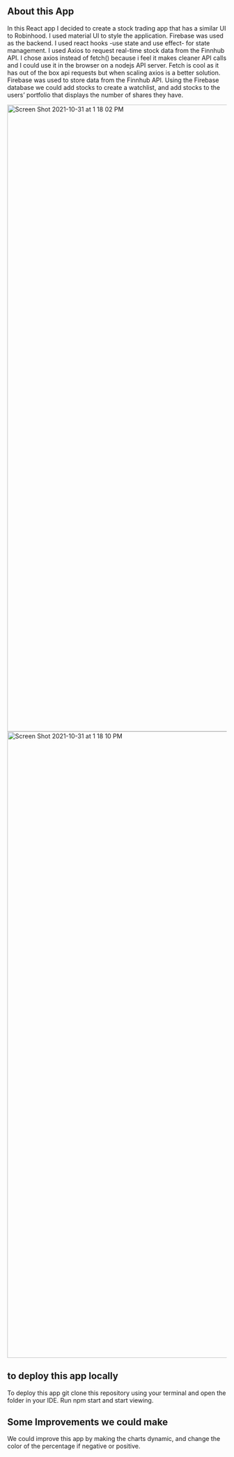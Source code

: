 ## About this App
In this React app I decided to create a stock trading app that has a similar UI to Robinhood. I used material UI to style the application. Firebase was used as the backend. I used react hooks -use state and use effect- for state management. I used Axios to request real-time stock data from the Finnhub API. I chose axios instead of fetch() because i feel it makes cleaner API calls and I could use it in the browser on a nodejs API server. Fetch is cool as it has out of the box api requests but when scaling axios is a better solution. Firebase was used to store data from the Finnhub API. Using the Firebase database we could add stocks to create a watchlist, and add stocks to the users’ portfolio that displays the number of shares they have.

<img width="1440" alt="Screen Shot 2021-10-31 at 1 18 02 PM" src="https://user-images.githubusercontent.com/72416439/139595022-5c4854da-b8db-4987-881c-211a4af07f78.png">

<img width="1439" alt="Screen Shot 2021-10-31 at 1 18 10 PM" src="https://user-images.githubusercontent.com/72416439/139595032-9ff6d9f1-5ad7-418d-9ef4-f95331eff900.png">


## to deploy this app locally
To deploy this app git clone this repository using your terminal and open the folder in your IDE. Run npm start and start viewing.

## Some Improvements we could make

We could improve this app by making the charts dynamic, and change the color of the percentage if negative or positive.
